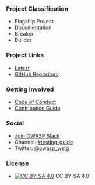### Project Classification

* <i class="fas fa-flag" style="color:#2ADA08;"></i> Flagship Project
* <i class="fas fa-book" style="color:#233e81;"></i> Documentation
* <i class="fas fa-hammer" style="color:#233e81;"></i> Breaker
* <i class="fas fa-toolbox" style="color:#233e81;"></i> Builder

### Project Links

* [Latest](/www-project-web-security-testing-guide/latest/)
* [GitHub Repository](https://github.com/OWASP/wstg)

### Getting Involved

* [Code of Conduct](https://github.com/OWASP/wstg/blob/master/CODE_OF_CONDUCT.md)
* [Contribution Guide](https://github.com/OWASP/wstg/blob/master/CONTRIBUTING.md)

### Social

* [Join OWASP Slack](https://join.slack.com/t/owasp/shared_invite/enQtNjExMTc3MTg0MzU4LWQ2Nzg3NGJiZGQ2MjRmNzkzN2Q4YzU1MWYyZTdjYjA2ZTA5M2RkNzE2ZjdkNzI5ZThhOWY5MjljYWZmYmY4ZjM)
* Channel: [#testing-guide](https://app.slack.com/client/T04T40NHX/CJ2QDHLRJ)
* Twitter: [@owasp_wstg](https://twitter.com/owasp_wstg)

### License

* [![CC BY-SA 4.0](https://licensebuttons.net/l/by-sa/4.0/80x15.png)](https://creativecommons.org/licenses/by-sa/4.0/) CC BY-SA 4.0
